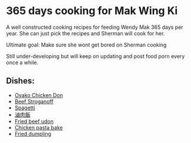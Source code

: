 # 365 days cooking for Mak Wing Ki

A well constructed cooking recipes for feeding Wendy Mak 365 days per year. She can just pick the recipes and Sherman will cook for her.

Ultimate goal: Make sure she wont get bored on Sherman cooking

Still under-developing but will keep on updating and post food porn every once a while. 

## Dishes:
+ [Oyako Chicken Don](https://github.com/wkchef/365cook4mwk/blob/main/recipes/japanese/oyako_chicken_don.md)
+ [Beef Stroganoff](https://github.com/wkchef/365cook4mwk/blob/main/recipes/russian/beef_stroganoff.md)
+ [Spagetti](https://github.com/wkchef/365cook4mwk/blob/main/recipes/italian/spagetti.md)
+ [滷肉飯](https://github.com/wkchef/365cook4mwk/blob/main/recipes/taiwanese/lu_rou.md)
+ [Fried beef udon](https://github.com/wkchef/365cook4mwk/blob/main/recipes/japanese/fried_beef_udon.md)
+ [Chicken pasta bake](https://github.com/wkchef/365cook4mwk/blob/main/recipes/italian/chicken%20pasta%20bake.md)
+ [Fried dumpling](https://github.com/wkchef/365cook4mwk/blob/main/recipes/japanese/fried_dumpling.md)
